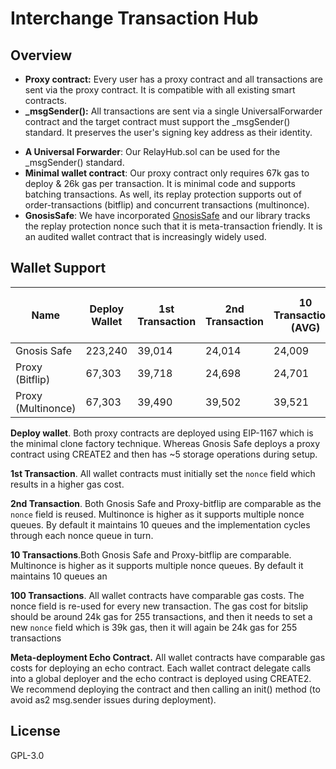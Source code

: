 # Interchange Transaction Hub

## Overview

- **Proxy contract:** Every user has a proxy contract and all transactions are sent via the proxy
  contract. It is compatible with all existing smart contracts.
- **\_msgSender():** All transactions are sent via a single UniversalForwarder contract and the
  target contract must support the \_msgSender() standard. It preserves the user's signing key
  address as their identity.

* **A Universal Forwarder**: Our RelayHub.sol can be used for the \_msgSender() standard.
* **Minimal wallet contract**: Our proxy contract only requires 67k gas to deploy & 26k gas per
  transaction. It is minimal code and supports batching transactions. As well, its replay protection
  supports out of order-transactions (bitflip) and concurrent transactions (multinonce).
* **GnosisSafe**: We have incorporated [GnosisSafe](https://github.com/gnosis/safe-contracts) and
  our library tracks the replay protection nonce such that it is meta-transaction friendly. It is an
  audited wallet contract that is increasingly widely used.

## Wallet Support

| Name               | Deploy Wallet | 1st Transaction | 2nd Transaction | 10 Transactions (AVG) | 100 Transactions (AVG) | Meta-deployment Echo Contract |
| ------------------ | ------------- | --------------- | --------------- | --------------------- | ---------------------- | ----------------------------- |
| Gnosis Safe        | 223,240       | 39,014          | 24,014          | 24,009                | 24,011                 | 24,9179                       |
| Proxy (Bitflip)    | 67,303        | 39,718          | 24,698          | 24,701                | 24,704                 | 25,9423                       |
| Proxy (Multinonce) | 67,303        | 39,490          | 39,502          | 39,521                | 27,228                 | 25,9239                       |

**Deploy wallet**. Both proxy contracts are deployed using EIP-1167 which is the minimal clone
factory technique. Whereas Gnosis Safe deploys a proxy contract using CREATE2 and then has ~5
storage operations during setup.

**1st Transaction**. All wallet contracts must initially set the `nonce` field which results in a
higher gas cost.

**2nd Transaction**. Both Gnosis Safe and Proxy-bitflip are comparable as the `nonce` field is
reused. Multinonce is higher as it supports multiple nonce queues. By default it maintains 10 queues
and the implementation cycles through each nonce queue in turn.

**10 Transactions**.Both Gnosis Safe and Proxy-bitflip are comparable. Multinonce is higher as it
supports multiple nonce queues. By default it maintains 10 queues an

**100 Transactions**. All wallet contracts have comparable gas costs. The nonce field is re-used for
every new transaction. The gas cost for bitslip should be around 24k gas for 255 transactions, and
then it needs to set a new `nonce` field which is 39k gas, then it will again be 24k gas for 255
transactions

**Meta-deployment Echo Contract.** All wallet contracts have comparable gas costs for deploying an
echo contract. Each wallet contract delegate calls into a global deployer and the echo contract is
deployed using CREATE2. We recommend deploying the contract and then calling an init() method (to
avoid as2 msg.sender issues during deployment).

## License

GPL-3.0
